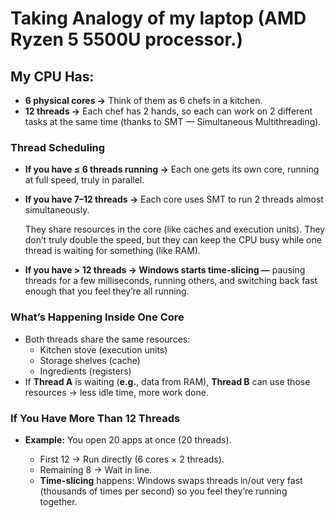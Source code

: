 # Taking Analogy of my laptop (AMD Ryzen 5 5500U processor.)

## My CPU Has:

- **6 physical cores →** Think of them as 6 chefs in a kitchen.
- **12 threads →** Each chef has 2 hands, so each can work on 2 different tasks at the same time (thanks to SMT — Simultaneous Multithreading).

### Thread Scheduling

- **If you have ≤ 6 threads running →** Each one gets its own core, running at full speed, truly in parallel.

- **If you have 7–12 threads →** Each core uses SMT to run 2 threads almost simultaneously.

  They share resources in the core (like caches and execution units).
  They don’t truly double the speed, but they can keep the CPU busy while one thread is waiting for something (like RAM).

- **If you have > 12 threads → Windows starts time-slicing —** pausing threads for a few milliseconds, running others, and switching back fast enough that you feel they’re all running.

### What’s Happening Inside One Core

- Both threads share the same resources:
  - Kitchen stove (execution units)
  - Storage shelves (cache)
  - Ingredients (registers)
- If **Thread A** is waiting (**e.g.**, data from RAM), **Thread B** can use those resources → less idle time, more work done.

### If You Have More Than 12 Threads

- **Example:** You open 20 apps at once (20 threads).

  - First 12 → Run directly (6 cores × 2 threads).
  - Remaining 8 → Wait in line.
  - **Time-slicing** happens: Windows swaps threads in/out very fast (thousands of times per second) so you feel they’re running together.
